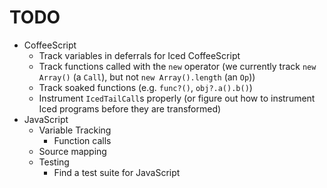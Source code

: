 # TODO

* CoffeeScript
    * Track variables in deferrals for Iced CoffeeScript
    * Track functions called with the `new` operator (we currently track `new Array()` (a `Call`), but not `new Array().length` (an `Op`))
    * Track soaked functions (e.g. `func?()`, `obj?.a().b()`)
    * Instrument `IcedTailCall`s properly (or figure out how to instrument Iced programs before they are transformed)
* JavaScript
    * Variable Tracking
        * Function calls
    * Source mapping
    * Testing
        * Find a test suite for JavaScript

